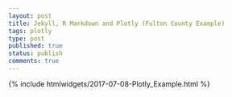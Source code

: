 ```yaml
---
layout: post
title: Jekyll, R Markdown and Plotly (Fulton County Example)
tags: plotly
type: post
published: true
status: publish
comments: true
---
```

 
 
{% include htmlwidgets/2017-07-08-Plotly_Example.html %}

